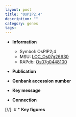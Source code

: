 ```yaml
---
layout: post
title: "OsPIP2;4"
description: ""
category: genes
tags: 
---
```


* **Information**  
    + Symbol: OsPIP2;4  
    + MSU: [LOC_Os07g26630](http://rice.uga.edu/cgi-bin/ORF_infopage.cgi?orf=LOC_Os07g26630)  
    + RAPdb: [Os07g0448100](http://rapdb.dna.affrc.go.jp/viewer/gbrowse_details/irgsp1?name=Os07g0448100)  

* **Publication**  

* **Genbank accession number**  

* **Key message**  

* **Connection**  

[//]: # * **Key figures**  



